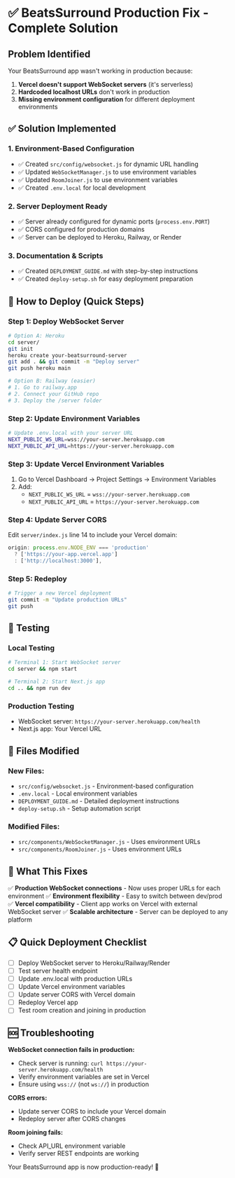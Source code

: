 # ✅ BeatsSurround Production Fix - Complete Solution

## Problem Identified
Your BeatsSurround app wasn't working in production because:
1. **Vercel doesn't support WebSocket servers** (it's serverless)
2. **Hardcoded localhost URLs** don't work in production
3. **Missing environment configuration** for different deployment environments

## ✅ Solution Implemented

### 1. Environment-Based Configuration
- ✅ Created `src/config/websocket.js` for dynamic URL handling
- ✅ Updated `WebSocketManager.js` to use environment variables
- ✅ Updated `RoomJoiner.js` to use environment variables
- ✅ Created `.env.local` for local development

### 2. Server Deployment Ready
- ✅ Server already configured for dynamic ports (`process.env.PORT`)
- ✅ CORS configured for production domains
- ✅ Server can be deployed to Heroku, Railway, or Render

### 3. Documentation & Scripts
- ✅ Created `DEPLOYMENT_GUIDE.md` with step-by-step instructions
- ✅ Created `deploy-setup.sh` for easy deployment preparation

## 🚀 How to Deploy (Quick Steps)

### Step 1: Deploy WebSocket Server
```bash
# Option A: Heroku
cd server/
git init
heroku create your-beatsurround-server
git add . && git commit -m "Deploy server"
git push heroku main

# Option B: Railway (easier)
# 1. Go to railway.app
# 2. Connect your GitHub repo
# 3. Deploy the /server folder
```

### Step 2: Update Environment Variables
```bash
# Update .env.local with your server URL
NEXT_PUBLIC_WS_URL=wss://your-server.herokuapp.com
NEXT_PUBLIC_API_URL=https://your-server.herokuapp.com
```

### Step 3: Update Vercel Environment Variables
1. Go to Vercel Dashboard → Project Settings → Environment Variables
2. Add:
   - `NEXT_PUBLIC_WS_URL` = `wss://your-server.herokuapp.com`
   - `NEXT_PUBLIC_API_URL` = `https://your-server.herokuapp.com`

### Step 4: Update Server CORS
Edit `server/index.js` line 14 to include your Vercel domain:
```javascript
origin: process.env.NODE_ENV === 'production' 
  ? ['https://your-app.vercel.app'] 
  : ['http://localhost:3000'],
```

### Step 5: Redeploy
```bash
# Trigger a new Vercel deployment
git commit -m "Update production URLs"
git push
```

## 🧪 Testing

### Local Testing
```bash
# Terminal 1: Start WebSocket server
cd server && npm start

# Terminal 2: Start Next.js app  
cd .. && npm run dev
```

### Production Testing
- WebSocket server: `https://your-server.herokuapp.com/health`
- Next.js app: Your Vercel URL

## 🔧 Files Modified

### New Files:
- `src/config/websocket.js` - Environment-based configuration
- `.env.local` - Local environment variables
- `DEPLOYMENT_GUIDE.md` - Detailed deployment instructions
- `deploy-setup.sh` - Setup automation script

### Modified Files:
- `src/components/WebSocketManager.js` - Uses environment URLs
- `src/components/RoomJoiner.js` - Uses environment URLs

## 🎯 What This Fixes

✅ **Production WebSocket connections** - Now uses proper URLs for each environment
✅ **Environment flexibility** - Easy to switch between dev/prod
✅ **Vercel compatibility** - Client app works on Vercel with external WebSocket server
✅ **Scalable architecture** - Server can be deployed to any platform

## 📋 Quick Deployment Checklist

- [ ] Deploy WebSocket server to Heroku/Railway/Render
- [ ] Test server health endpoint
- [ ] Update .env.local with production URLs
- [ ] Update Vercel environment variables
- [ ] Update server CORS with Vercel domain
- [ ] Redeploy Vercel app
- [ ] Test room creation and joining in production

## 🆘 Troubleshooting

**WebSocket connection fails in production:**
- Check server is running: `curl https://your-server.herokuapp.com/health`
- Verify environment variables are set in Vercel
- Ensure using `wss://` (not `ws://`) in production

**CORS errors:**
- Update server CORS to include your Vercel domain
- Redeploy server after CORS changes

**Room joining fails:**
- Check API_URL environment variable
- Verify server REST endpoints are working

Your BeatsSurround app is now production-ready! 🎉
